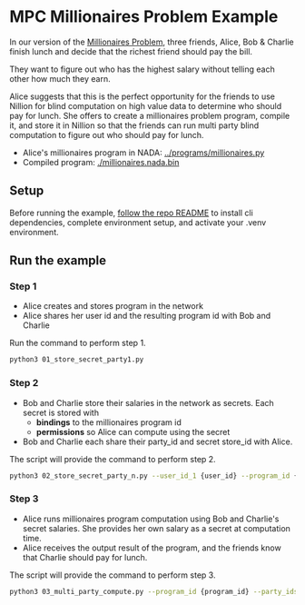 # MPC Millionaires Problem Example

In our version of the [Millionaires Problem](https://docs.nillion.com/multi-party-computation#classic-scenario-the-millionaires-problem), three friends, Alice, Bob & Charlie finish lunch and decide that the richest friend should pay the bill.

They want to figure out who has the highest salary without telling each other how much they earn.

Alice suggests that this is the perfect opportunity for the friends to use Nillion for blind computation on high value data to determine who should pay for lunch. She offers to create a millionaires problem program, compile it, and store it in Nillion so that the friends can run multi party blind computation to figure out who should pay for lunch.

- Alice's millionaires program in NADA: [../programs/millionaires.py](https://github.com/NillionNetwork/nillion-python-starter/blob/main/programs/millionaires.py)
- Compiled program: [./millionaires.nada.bin](https://github.com/NillionNetwork/nillion-python-starter/blob/main/millionaires_problem_example/millionaires.nada.bin)

## Setup

Before running the example, [follow the repo README](https://github.com/NillionNetwork/nillion-python-starter/blob/main/README.md) to install cli dependencies, complete environment setup, and activate your .venv environment.

## Run the example

### Step 1

- Alice creates and stores program in the network
- Alice shares her user id and the resulting program id with Bob and Charlie

Run the command to perform step 1.

```bash
python3 01_store_secret_party1.py
```

### Step 2

- Bob and Charlie store their salaries in the network as secrets. Each secret is stored with
  - **bindings** to the millionaires program id
  - **permissions** so Alice can compute using the secret
- Bob and Charlie each share their party_id and secret store_id with Alice.

The script will provide the command to perform step 2.

```bash
python3 02_store_secret_party_n.py --user_id_1 {user_id} --program_id {program_id}
```

### Step 3

- Alice runs millionaires program computation using Bob and Charlie's secret salaries. She provides her own salary as a secret at computation time.
- Alice receives the output result of the program, and the friends know that Charlie should pay for lunch.

The script will provide the command to perform step 3.

```bash
python3 03_multi_party_compute.py --program_id {program_id} --party_ids_to_store_ids {party_ids_to_store_ids}
```
